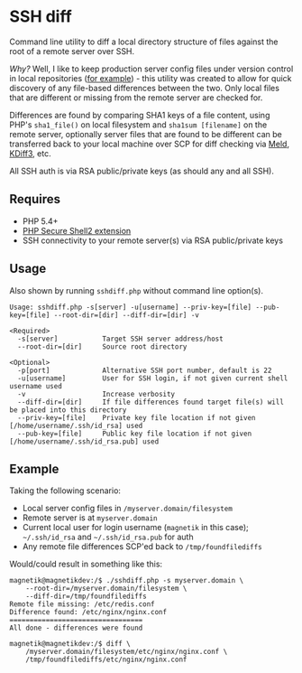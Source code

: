 # SSH diff
Command line utility to diff a local directory structure of files against the root of a remote server over SSH.

*Why?* Well, I like to keep production server config files under version control in local repositories ([for example](https://github.com/magnetikonline/webserverinstall.ubuntu12.04/tree/master/00root)) - this utility was created to allow for quick discovery of any file-based differences between the two. Only local files that are different or missing from the remote server are checked for.

Differences are found by comparing SHA1 keys of a file content, using PHP's `sha1_file()` on local filesystem and `sha1sum [filename]` on the remote server, optionally server files that are found to be different can be transferred back to your local machine over SCP for diff checking via [Meld](http://meldmerge.org/), [KDiff3](http://kdiff3.sourceforge.net/), etc.

All SSH auth is via RSA public/private keys (as should any and all SSH).

## Requires
- PHP 5.4+
- [PHP Secure Shell2 extension](http://php.net/manual/en/book.ssh2.php)
- SSH connectivity to your remote server(s) via RSA public/private keys

## Usage
Also shown by running `sshdiff.php` without command line option(s).

	Usage: sshdiff.php -s[server] -u[username] --priv-key=[file] --pub-key=[file] --root-dir=[dir] --diff-dir=[dir] -v

	<Required>
	  -s[server]           Target SSH server address/host
	  --root-dir=[dir]     Source root directory

	<Optional>
	  -p[port]             Alternative SSH port number, default is 22
	  -u[username]         User for SSH login, if not given current shell username used
	  -v                   Increase verbosity
	  --diff-dir=[dir]     If file differences found target file(s) will be placed into this directory
	  --priv-key=[file]    Private key file location if not given [/home/username/.ssh/id_rsa] used
	  --pub-key=[file]     Public key file location if not given [/home/username/.ssh/id_rsa.pub] used

## Example
Taking the following scenario:
- Local server config files in `/myserver.domain/filesystem`
- Remote server is at `myserver.domain`
- Current local user for login username (`magnetik` in this case); `~/.ssh/id_rsa` and `~/.ssh/id_rsa.pub` for auth
- Any remote file differences SCP'ed back to `/tmp/foundfilediffs`

Would/could result in something like this:

	magnetik@magnetikdev:/$ ./sshdiff.php -s myserver.domain \
		--root-dir=/myserver.domain/filesystem \
		--diff-dir=/tmp/foundfilediffs
	Remote file missing: /etc/redis.conf
	Difference found: /etc/nginx/nginx.conf
	=================================
	All done - differences were found

	magnetik@magnetikdev:/$ diff \
		/myserver.domain/filesystem/etc/nginx/nginx.conf \
		/tmp/foundfilediffs/etc/nginx/nginx.conf
